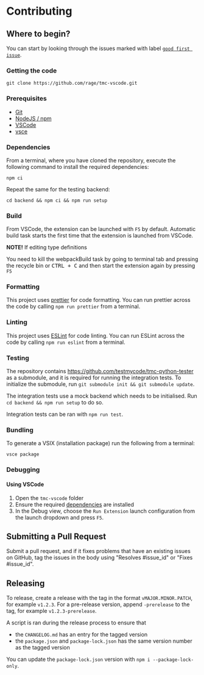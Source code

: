 # Contributing

## Where to begin?

You can start by looking through the issues marked with label [`good first issue`](https://github.com/rage/tmc-vscode/labels/good%20first%20issue).

### Getting the code

```
git clone https://github.com/rage/tmc-vscode.git
```

### Prerequisites

-   [Git](https://git-scm.com/)
-   [NodeJS / npm](https://nodejs.org/)
-   [VSCode](https://code.visualstudio.com/)
-   [vsce](https://www.npmjs.com/package/vsce)

### Dependencies

From a terminal, where you have cloned the repository, execute the following command to install the required dependencies:

```
npm ci
```

Repeat the same for the testing backend:

```
cd backend && npm ci && npm run setup
```

### Build

From VSCode, the extension can be launched with `F5` by default.
Automatic build task starts the first time that the extension is launched from VSCode.

**NOTE!** If editing type definitions

You need to kill the webpackBuild task by going to terminal tab and pressing the recycle bin or <kbd>CTRL + C</kbd> and then start the extension again by pressing `F5`

### Formatting

This project uses [prettier](https://prettier.io/) for code formatting. You can run prettier across the code by calling `npm run prettier` from a terminal.

### Linting

This project uses [ESLint](https://eslint.org/) for code linting. You can run ESLint across the code by calling `npm run eslint` from a terminal.

### Testing

The repository contains https://github.com/testmycode/tmc-python-tester as a submodule, and it is required for running the integration tests. To initialize the submodule, run `git submodule init && git submodule update`.

The integration tests use a mock backend which needs to be initialised. Run `cd backend && npm run setup` to do so.

Integration tests can be ran with `npm run test`.

### Bundling

To generate a VSIX (installation package) run the following from a terminal:

```
vsce package
```

### Debugging

#### Using VSCode

1. Open the `tmc-vscode` folder
2. Ensure the required [dependencies](#dependencies) are installed
3. In the Debug view, choose the `Run Extension` launch configuration from the launch dropdown and press `F5`.

## Submitting a Pull Request

Submit a pull request, and if it fixes problems that have an existing issues on GitHub, tag the issues in the body using "Resolves #issue_id" or "Fixes #issue_id".

## Releasing

To release, create a release with the tag in the format `vMAJOR.MINOR.PATCH`, for example `v1.2.3`. For a pre-release version, append `-prerelease` to the tag, for example `v1.2.3-prerelease`.

A script is ran during the release process to ensure that

- the `CHANGELOG.md` has an entry for the tagged version
- the `package.json` and `package-lock.json` has the same version number as the tagged version

You can update the `package-lock.json` version with `npm i --package-lock-only`.
